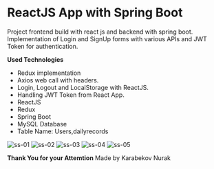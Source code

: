 # ReactJS App with Spring Boot
Project frontend build with react js and backend with spring boot.
Implementation of Login and SignUp forms with various APIs and JWT Token for authentication.

**Used Technologies**
- Redux implementation
- Axios web call with headers.
- Login, Logout and LocalStorage with ReactJS.
- Handling JWT Token from React App.
- ReactJS
- Redux
- Spring Boot
- MySQL Database
- Table Name: Users,dailyrecords

![ss-01](https://user-images.githubusercontent.com/74504370/162622961-527a179c-6db2-4166-8a2b-c4259246a105.png)
![ss-02](https://user-images.githubusercontent.com/74504370/162622962-8982a209-73f8-4a03-b506-94be91385ddf.png)
![ss-03](https://user-images.githubusercontent.com/74504370/162622964-d5b942da-48ee-4897-abc7-fbab377397d4.png)
![ss-04](https://user-images.githubusercontent.com/74504370/162622965-1def9645-85b8-46e4-8eaa-1883e777f30b.png)
![ss-05](https://user-images.githubusercontent.com/74504370/162622966-b2295205-106e-4898-8957-f5ef711acae3.png)

**Thank You for your Attemtion**
Made by Karabekov Nurak
